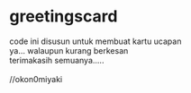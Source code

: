 # greetingscard
code ini disusun untuk membuat kartu ucapan</br>
ya... walaupun kurang berkesan</br>
terimakasih semuanya.....</br>
</br>
//okon0miyaki
